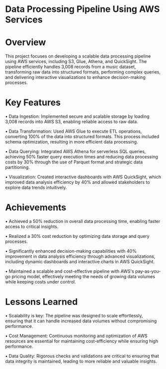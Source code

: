 # Data Processing Pipeline Using AWS Services

# Overview
This project focuses on developing a scalable data processing pipeline using AWS services, including S3, Glue, Athena, and QuickSight. The pipeline efficiently handles 3,008 records from a music dataset, transforming raw data into structured formats, performing complex queries, and delivering interactive visualizations to enhance decision-making processes.

# Key Features

•	Data Ingestion: Implemented secure and scalable storage by loading 3,008 records into AWS S3, enabling reliable access to raw data.

•	Data Transformation: Used AWS Glue to execute ETL operations, converting 100% of the data into structured formats. This process included schema optimization, resulting in more efficient data processing.

•	Data Querying: Integrated AWS Athena for serverless SQL queries, achieving 50% faster query execution times and reducing data processing costs by 30% through the use of Parquet format and strategic data partitioning.

•	Visualization: Created interactive dashboards with AWS QuickSight, which improved data analysis efficiency by 40% and allowed stakeholders to explore data trends intuitively.

# Achievements
•	Achieved a 50% reduction in overall data processing time, enabling faster access to critical insights.

•	Realized a 30% cost reduction by optimizing data storage and query processes.

•	Significantly enhanced decision-making capabilities with 40% improvement in data analysis efficiency through advanced visualizations, including dynamic dashboards and interactive charts in AWS QuickSight.

•	Maintained a scalable and cost-effective pipeline with AWS's pay-as-you-go pricing model, effectively meeting the needs of growing data volumes while keeping costs under control.

# Lessons Learned
•	Scalability is key: The pipeline was designed to scale effortlessly, ensuring that it can handle increased data volumes without compromising performance.

•	Cost Management: Continuous monitoring and optimization of AWS resources are essential for maintaining cost-efficiency while ensuring high performance.

•	Data Quality: Rigorous checks and validations are critical to ensuring that data integrity is maintained, leading to more reliable and valuable insights.

